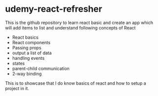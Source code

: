# udemy-react-refresher

This is the github repository to learn react basic and create an app which will add items to list 
and understand following concepts of React
* React basics
* React components
* Passing props
* output a list of data
* handling events
* states
* parent-child communication
* 2-way binding

This is to showcase that I do know basics of react and how to setup a project in it.
